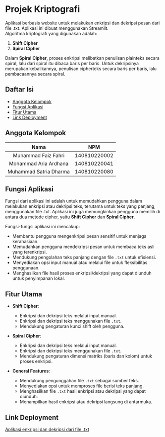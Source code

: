 # Projek Kriptografi

Aplikasi berbasis website untuk melakukan enkripsi dan dekripsi pesan dari file .txt. Aplikasi ini dibuat menggunakan Streamlit.  
Algoritma kriptografi yang digunakan adalah:  
1. **Shift Cipher**  
2. **Spiral Cipher**  

Dalam **Spiral Cipher**, proses enkripsi melibatkan penulisan plainteks secara spiral, lalu dari spiral itu dibaca baris per baris. Untuk dekripsinya merupakan kebalikannya, penulisan cipherteks secara baris per baris, lalu pembacaannya secara spiral.  

## Daftar Isi
- [Anggota Kelompok](#anggota-kelompok)
- [Fungsi Aplikasi](#fungsi-aplikasi)
- [Fitur Utama](#fitur-utama)
- [Link Deployment](#link-deployment)

## Anggota Kelompok
| Nama                 | NPM          |
|:--------------------:|:------------:|
| Muhammad Faiz Fahri  | 140810220002 | 
| Mohammad Aria Ardhana | 140810220041 | 
| Muhammad Satria Dharma | 140810220080 | 

## Fungsi Aplikasi
Fungsi dari aplikasi ini adalah untuk memudahkan pengguna dalam melakukan enkripsi atau dekripsi teks, terutama untuk teks yang panjang, menggunakan file .txt. Aplikasi ini juga memungkinkan pengguna memilih di antara dua metode cipher, yaitu **Shift Cipher** dan **Spiral Cipher**.

Fungsi-fungsi aplikasi ini mencakup:
- Membantu pengguna mengenkripsi pesan sensitif untuk menjaga kerahasiaan.
- Memudahkan pengguna mendekripsi pesan untuk membaca teks asli yang terenkripsi.
- Mendukung pengolahan teks panjang dengan file `.txt` untuk efisiensi.
- Menyediakan opsi input manual atau melalui file untuk fleksibilitas penggunaan.
- Menghasilkan file hasil proses enkripsi/dekripsi yang dapat diunduh untuk penyimpanan lokal.

## Fitur Utama
- **Shift Cipher**:
  - Enkripsi dan dekripsi teks melalui input manual.
  - Enkripsi dan dekripsi teks menggunakan file `.txt`.
  - Mendukung pengaturan kunci shift oleh pengguna.

- **Spiral Cipher**:
  - Enkripsi dan dekripsi teks melalui input manual.
  - Enkripsi dan dekripsi teks menggunakan file `.txt`.
  - Mendukung pengaturan dimensi matriks (baris dan kolom) untuk proses enkripsi.

- **General Features**:
  - Mendukung pengunggahan file `.txt` sebagai sumber teks.
  - Menyediakan opsi untuk memproses file berisi teks panjang.
  - Menghasilkan file `.txt` hasil enkripsi atau dekripsi yang dapat diunduh.
  - Menampilkan hasil enkripsi atau dekripsi langsung di antarmuka.

## Link Deployment
[Aplikasi enkripsi dan dekripsi dari file .txt](https://uas-kripto-kelompok-11.streamlit.app)
